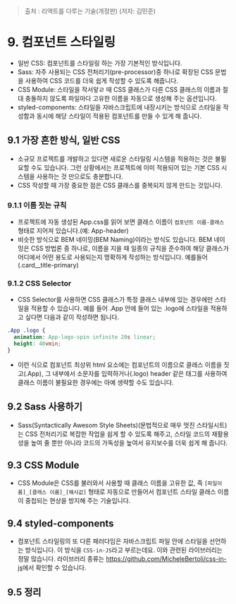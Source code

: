 > 출처 : 리액트를 다루는 기술(개정판) (저자: 김민준)

# 9. 컴포넌트 스타일링
- 일반 CSS: 컴포넌트를 스타일링 하는 가장 기본적인 방식입니다.
- Sass: 자주 사용되는 CSS 전처리기(pre-processor)중 하나로 확장된 CSS 문법을 사용하여 CSS 코드를 더욱 쉽게 작성할 수 있도록 해줍니다.
- CSS Module: 스타일을 작서앟ㄹ 때 CSS 클래스가 다른 CSS 클래스의 이름과 절대 충돌하지 않도록 파일마다 고유한 이름을 자동으로
  생성해 주는 옵션입니다.
- styled-components: 스타일을 자바스크립트에 내장시키는 방식으로 스타일을 작성함과 동시에 해당 스타일이 적용된 컴포넌트를 만들 수 
  있게 해 줍니다.
  
## 9.1 가장 흔한 방식, 일반 CSS
- 소규모 프로젝트를 개발하고 있다면 새로운 스타일링 시스템을 적용하는 것은 불필요할 수도 있습니다. 그런 상황에서는 프로젝트에 이미
  적용되어 있는 기본 CSS 시스템을 사용하는 것 만으로도 충분합니다.
- CSS 작성할 때 가장 중요한 점은 CSS 클래스를 중복되지 않게 만드는 것입니다.

### 9.1.1 이름 짓는 규칙
- 프로젝트에 자동 생성된 App.css를 읽어 보면 클래스 이름이 `컴포넌트 이름-클래스` 형태로 지어져 있습니다.(예: App-header)
- 비슷한 방식으로 BEM 네이밍(BEM Naming)이라는 방식도 있습니다. BEM 네이밍은 CSS 방법론 중 하나로, 이름을 지을 때 일종의 규칙을
  준수하여 해당 클래스가 어디에서 어떤 용도로 사용되는지 명확하게 작성하는 방식입니다. 예를들어 (.card__title-primary)
  
### 9.1.2 CSS Selector
- CSS Selector를 사용하면 CSS 클래스가 특정 클래스 내부에 있는 경우에만 스타일을 적용할 수 있습니다. 예를 들어 .App 안에 들어 있는
  .logo에 스타일을 적용하고 싶다면 다음과 같이 작성하면 됩니다.
```css
.App .logo {
  animation: App-logo-spin infinite 20s linear;
  height: 40vmin;
}
```
- 이런 식으로 컴포넌트 최상위 html 요소에는 컴포넌트의 이름으로 클래스 이름을 짓고(.App), 그 내부에서 소문자를 입력하거나(.logo)
  header 같은 태그를 사용하여 클래스 이름이 불필요한 경우에는 아예 생략할 수도 있습니다.

## 9.2 Sass 사용하기
- Sass(Syntactically Awesom Style Sheets)(문법적으로 매우 멋진 스타일시트)는 CSS 전처리기로 복잡한 작업을 쉽게 할 수 있도록 해주고,
  스타일 코드의 재활용성을 높여 줄 뿐만 아니라 코드의 가독성을 높여서 유지보수를 더욱 쉽게 해 줍니다.

## 9.3 CSS Module
- CSS Module은 CSS를 불러와서 사용할 때 클래스 이름을 고유한 값, 즉 `[파일이름]_[클래스 이름]_[해시값]` 형태로 자동으로 만들어서
  컴포넌트 스타일 클래스 이름이 중첩되는 현상을 방지해 주는 기술입니다.

## 9.4 styled-components
- 컴포넌트 스타일링의 또 다른 패러다임은 자바스크립트 파일 안에 스타일을 선언하는 방식입니다. 이 방식을 `CSS-in-JS`라고 부르는데요.
  이와 관련된 라이브러리는 정말 많습니다. 라이브러리 종류는 <https://github.com/MicheleBertoli/css-in-js>에서 확인할 수 있습니다.
  
## 9.5 정리


